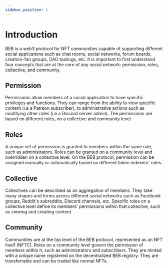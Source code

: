 ```yaml
---
sidebar_position: 1
---
```


# Introduction

BEB is a web3 protocol for NFT communities capable of supporting different social applications such as chat rooms, social networks, forum boards, creators-fan groups, DAO toolings, etc.
It is important to first understand four concepts that are at the core of any social network: permission, roles, collective, and community.

## Permission

Permissions allow members of a social application to have specific privileges and functions. They can range from the ability to view specific content (i.e a Patreon subscriber), to administrative actions such as modifying other roles (i.e a Discord server admin). The permissions are based on different roles, on a collective and community level.

## Roles

A unique set of permission is granted to members within the same role, such as administrators. Roles can be granted on a community level and overridden on a collective level.
On the BEB protocol, permission can be assigned manually or automatically based on different token indexers' rules.

## Collective

Collectives can be described as an aggregation of members. They take many shapes and forms across different social networks such as Facebook groups, Reddit's subreddits, Discord channels, etc. Specific roles on a collective level define its members' permissions within that collective, such as viewing and creating content.

## Community

Communities are at the top level of the BEB protocol, represented as an NFT itself (NFTC). Roles on a community level govern the permission of members within it, such as administrators and subscribers. They are minted with a unique name registered on the decentralized BEB registry. They are transferrable and can be traded like normal NFTs.
